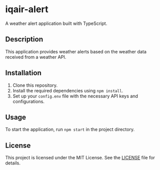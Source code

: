 # iqair-alert

A weather alert application built with TypeScript.

## Description

This application provides weather alerts based on the weather data received from a weather API.

## Installation

1. Clone this repository.
2. Install the required dependencies using `npm install`.
3. Set up your `config.env` file with the necessary API keys and configurations.

## Usage

To start the application, run `npm start` in the project directory.

## License

This project is licensed under the MIT License. See the [LICENSE](LICENSE) file for details.